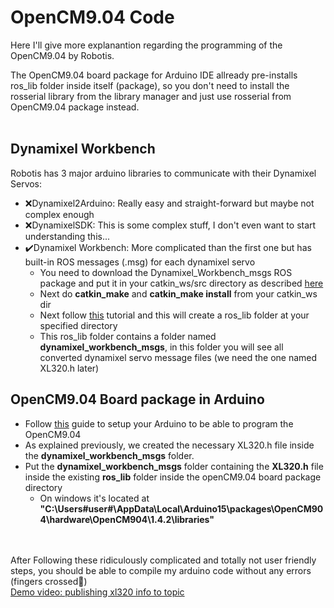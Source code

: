# OpenCM9.04 Code
Here I'll give more explanantion regarding the programming of the OpenCM9.04 by Robotis.


The OpenCM9.04 board package for Arduino IDE allready pre-installs ros_lib folder inside itself (package),
so you don't need to install the rosserial library from the library manager and just use rosserial from OpenCM9.04 package instead.
<br><br>

## Dynamixel Workbench
Robotis has 3 major arduino libraries to communicate with their Dynamixel Servos:
* ❌Dynamixel2Arduino: Really easy and straight-forward but maybe not complex enough
* ❌DynamixelSDK: This is some complex stuff, I don't even want to start understanding this...
* ✔️Dynamixel Workbench: More complicated than the first one but has built-in ROS messages (.msg) for each dynamixel servo
  * You need to download the Dynamixel_Workbench_msgs ROS package and put it in your catkin_ws/src directory as described [here](https://emanual.robotis.com/docs/en/software/dynamixel/dynamixel_workbench/)
  * Next do **catkin_make** and **catkin_make install** from your catkin_ws dir
  * Next follow [this](http://wiki.ros.org/rosserial/Tutorials/Adding%20Other%20Messages) tutorial and this will create a ros_lib folder at your specified directory
  * This ros_lib folder contains a folder named **dynamixel_workbench_msgs**, in this folder you will see all converted dynamixel servo message files (we need the one named XL320.h later)

## OpenCM9.04 Board package in Arduino
* Follow [this](https://emanual.robotis.com/docs/en/parts/controller/opencm904/#arduino-ide) guide to setup your Arduino to be able to program the OpenCM9.04
* As explained previously, we created the necessary XL320.h file inside the **dynamixel_workbench_msgs** folder.
* Put the **dynamixel_workbench_msgs** folder containing the **XL320.h** file inside the existing **ros_lib** folder inside the openCM9.04 board package directory
  * On windows it's located at **"C:\Users\#user#\AppData\Local\Arduino15\packages\OpenCM904\hardware\OpenCM904\1.4.2\libraries"**

<br><br>
After Following these ridiculously complicated and totally not user friendly steps, you should be able to compile my arduino code without any errors (fingers crossed🤞)
<br>
[Demo video: publishing xl320 info to topic](https://youtu.be/2PTbYqYYdJ8)
